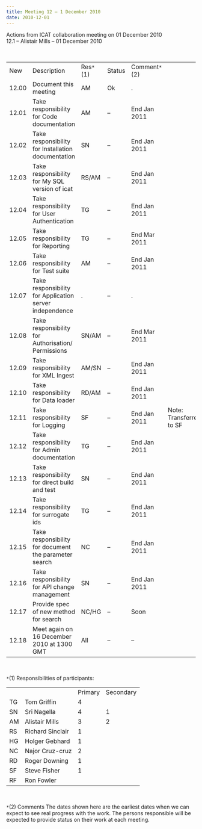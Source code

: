 ```yaml
---
title: Meeting 12 – 1 December 2010
date: 2010-12-01
---
```


Actions from ICAT collaboration meeting on 01 December 2010  
12.1 – Alistair Mills – 01 December
2010

 

|       |                                                         |           |        |               |                         |
| ----- | ------------------------------------------------------- | --------- | ------ | ------------- | ----------------------- |
| New   | Description                                             | Res`*`(1) | Status | Comment`*`(2) |                         |
| 12.00 | Document this meeting                                   | AM        | Ok     | .             |                         |
| 12.01 | Take responsibility for Code documentation              | AM        | –      | End Jan 2011  |                         |
| 12.02 | Take responsibility for Installation documentation      | SN        | –      | End Jan 2011  |                         |
| 12.03 | Take responsibility for My SQL version of icat          | RS/AM     | –      | End Jan 2011  |                         |
| 12.04 | Take responsibility for User Authentication             | TG        | –      | End Jan 2011  |                         |
| 12.05 | Take responsibility for Reporting                       | TG        | –      | End Mar 2011  |                         |
| 12.06 | Take responsibility for Test suite                      | AM        | –      | End Jan 2011  |                         |
| 12.07 | Take responsibility for Application server independence | .         | –      | .             |                         |
| 12.08 | Take responsibility for Authorisation/ Permissions      | SN/AM     | –      | End Mar 2011  |                         |
| 12.09 | Take responsibility for XML Ingest                      | AM/SN     | –      | End Jan 2011  |                         |
| 12.10 | Take responsibility for Data loader                     | RD/AM     | –      | End Jan 2011  |                         |
| 12.11 | Take responsibility for Logging                         | SF        | –      | End Jan 2011  | Note: Transferred to SF |
| 12.12 | Take responsibility for Admin documentation             | TG        | –      | End Jan 2011  |                         |
| 12.13 | Take responsibility for direct build and test           | SN        | –      | End Jan 2011  |                         |
| 12.14 | Take responsibility for surrogate ids                   | TG        | –      | End Jan 2011  |                         |
| 12.15 | Take responsibility for document the parameter search   | NC        | –      | End Jan 2011  |                         |
| 12.16 | Take responsibility for API change management           | SN        | –      | End Jan 2011  |                         |
| 12.17 | Provide spec of new method for search                   | NC/HG     | –      | Soon          |                         |
| 12.18 | Meet again on 16 December 2010 at 1300 GMT              | All       | –      | –             |                         |

 

`*`(1) Responsibilities of participants:

|    |                  |         |           |
| -- | ---------------- | ------- | --------- |
|    |                  | Primary | Secondary |
| TG | Tom Griffin      | 4       |           |
| SN | Sri Nagella      | 4       | 1         |
| AM | Alistair Mills   | 3       | 2         |
| RS | Richard Sinclair | 1       |           |
| HG | Holger Gebhard   | 1       |           |
| NC | Najor Cruz-cruz  | 2       |           |
| RD | Roger Downing    | 1       |           |
| SF | Steve Fisher     | 1       |           |
| RF | Ron Fowler       |         |           |

 

`*`(2) Comments The dates shown here are the earliest dates when we can
expect to see real progress with the work. The persons responsible will
be expected to provide status on their work at each meeting.
